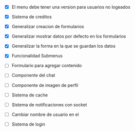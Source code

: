 - [x] El menu debe tener una version para usuarios no logeados
- [x] Sistema de creditos
- [x] Generalizar creacion de formularios
- [x] Generalizar mostrar datos por defecto en los formularios
- [x] Generalizar la forma en la que se guardan los datos 

- [x] Funcionalidad Submenus
- [ ] Formulario para agregar contenido
- [ ] Componente del chat 
- [ ] Componente de imagen de perfil
- [ ] Sistema de cache
- [ ] Sistema de notificaciones con socket
- [ ] Cambiar nombre de usuario en el 
- [ ] Sistema de login